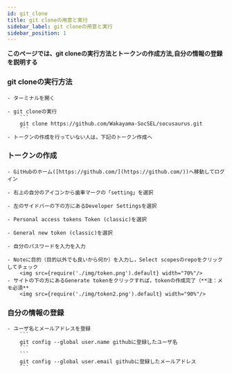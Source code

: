 ```yaml
---
id: git_clone
title: git cloneの用意と実行
sidebar_label: git cloneの用意と実行
sidebar_position: 1
---
```

**このページでは、git cloneの実行方法とトークンの作成方法,自分の情報の登録を説明する**


### git cloneの実行方法
    - ターミナルを開く

    - git cloneの実行
        ```
        git clone https://github.com/Wakayama-SocSEL/socusaurus.git
        ```
    - トークンの作成を行っていない人は，下記のトークン作成へ
### トークンの作成
    - GitHubのホーム([https://github.com/](https://github.com/))へ移動してログイン

    - 右上の自分のアイコンから歯車マークの「setting」を選択

    - 左のサイドバーの下の方にあるDeveloper Settingsを選択

    - Personal access tokens Token (classic)を選択

    - General new token (classic)を選択

    - 自分のパスワードを入力を入力

    - Noteに目的（目的以外でも良いから何か）を入力し，Select scopesのrepoをクリックしてチェック
        <img src={require('./img/token.png').default} width="70%"/>
    - サイトの下の方にあるGenerate tokenをクリックすれば，tokenの作成完了（**注：メモ必須**
        <img src={require('./img/token2.png').default} width="90%"/>

### 自分の情報の登録
    - ユーザ名とメールアドレスを登録
        ```
        git config --global user.name githubに登録したユーザ名
        ```
        ```
        git config --global user.email githubに登録したメールアドレス
        ```
